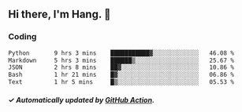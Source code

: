 ## Hi there, I'm Hang. 👋

### Coding

<!--START_SECTION:waka-->

```txt
Python       9 hrs 3 mins    ███████████▓░░░░░░░░░░░░░   46.08 %
Markdown     5 hrs 3 mins    ██████▒░░░░░░░░░░░░░░░░░░   25.67 %
JSON         2 hrs 8 mins    ██▓░░░░░░░░░░░░░░░░░░░░░░   10.86 %
Bash         1 hr 21 mins    █▓░░░░░░░░░░░░░░░░░░░░░░░   06.86 %
Text         1 hr 5 mins     █▒░░░░░░░░░░░░░░░░░░░░░░░   05.53 %
```

<!--END_SECTION:waka-->

##### ✓ Automatically updated by [GitHub Action](https://github.com/huhuhang/huhuhang/actions).
